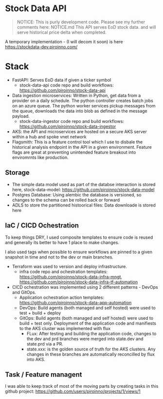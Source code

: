 # Stock Data API

> NOTICE: This is purly development code. Please see my further comments here: NOTICE.md 
This API serves EoD stock data. and will serve historical price delta when completed.

A temporary implementation - (I will decom it soon) is here https://stockdata-dev.piroinno.com/

# Stack

- FastAPI: Serves EoD data if given a ticker symbol 
  - stock-data-api code repo and build workflows:  https://github.com/piroinno/stock-data-api
- Data ingestion microservices: Written in Python, get data from a provider on a daily schedule. The python controller creates batch jobs on an azure queue. The python worker services pickup messages from the queue, downloads the data into blob as defined in the message payload.
  - stock-data-ingestor code repo and build workflows: https://github.com/piroinno/stock-data-ingestor
- AKS: the API and microservices are hosted on a secure AKS server within a hub and spoke vnet network
- Flagsmith: This is a feature control tool which I use to disbale the historical analysis endpoint in the API in a given environment. Feature flags are great at preventing unintended feature breakout into enviromrnts like production.

## Storage

- The simple data model used as part of the databse interaction is stored here, stock-data-model: https://github.com/piroinno/stock-data-model
- Postgres Database: Using alembic the database is versioned, so changes to the schema can be rolled back or forward
- ADLS to store the partitioned histoorical files: Data downloade is stored here

## IaC / CICD Ochestration

To keep things DRY, I used composite templates to ensure code is reused and generally its better to have 1 place to make changes.

I also used tags when possible to ensure workflows are pinned to a given snapshot in time and not to the dev or main branches.

- Terraform was used to version and deploy infrastructure.
  - infra code repo and ochestration templates: https://github.com/piroinno/stock-data-infra-mngt, https://github.com/piroinno/stock-data-infra-tf-automation
- CICD ochestration was implemented using 2 different patterns - DevOps and GitOps.
  - Application ochestration action templates: https://github.com/piroinno/stock-data-app-automation 
  - DevOps: Build agents (both managed and self hosted) were used to test + build + deploy
  - GitOps: Build agents (both managed and self hosted) were used to build + test only. Deployment of the application code and manifiests to the AKS cluster was implemented with flux
    - FLux: After testing and building the application code, changes to the dev and prd branches were merged into state.dev and state.prd via a PR.
    - state.xxx: is the golden source of truth for the AKS clusters. Any changes in these branches are automatically reconcilled by flux into AKS.

## Task / Feature managent

I was able to keep track of most of the moving parts by creating tasks in this github project: https://github.com/users/piroinno/projects/1/views/1
